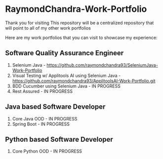 # RaymondChandra-Work-Portfolio
Thank you for visiting
This repository will be a centralized repository that will point to all of my other work portfolios

Here are my work portfolios that you can visit to showcase my experience:

## Software Quality Assurance Engineer
1. Selenium Java - https://github.com/raymondchandra93/SeleniumJava-Work-Portfolio
2. Visual Testing w/ Applitools AI using Selenium Java - https://github.com/raymondchandra93/ApplitoolsAI-Work-Portfolio.git
3. BDD Cucumber using Selenium Java - IN PROGRESS
4. Rest Assured - IN PROGRESS

## Java based Software Developer
1. Core Java OOD - IN PROGRESS
2. Spring Boot - IN PROGRESS

## Python based Software Developer
1. Core Python OOD - IN PROGRESS
